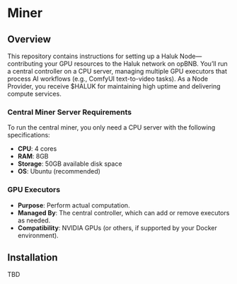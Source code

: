 # Miner

## Overview

This repository contains instructions for setting up a Haluk Node—contributing your GPU resources to the Haluk network on opBNB. You’ll run a central controller on a CPU server, managing multiple GPU executors that process AI workflows (e.g., ComfyUI text-to-video tasks). As a Node Provider, you receive $HALUK for maintaining high uptime and delivering compute services.

### Central Miner Server Requirements

To run the central miner, you only need a CPU server with the following specifications:

- **CPU**: 4 cores
- **RAM**: 8GB
- **Storage**: 50GB available disk space
- **OS**: Ubuntu (recommended)

### GPU Executors

- **Purpose**: Perform actual computation.  
- **Managed By**: The central controller, which can add or remove executors as needed.  
- **Compatibility**: NVIDIA GPUs (or others, if supported by your Docker environment).



## Installation

TBD